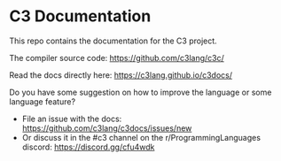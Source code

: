 # C3 Documentation

This repo contains the documentation for the C3 project.

The compiler source code: https://github.com/c3lang/c3c/

Read the docs directly here: https://c3lang.github.io/c3docs/

Do you have some suggestion on how to improve the language or some language feature? 
- File an issue with the docs: https://github.com/c3lang/c3docs/issues/new 
- Or discuss it in the #c3 channel on the r/ProgrammingLanguages discord: https://discord.gg/cfu4wdk
